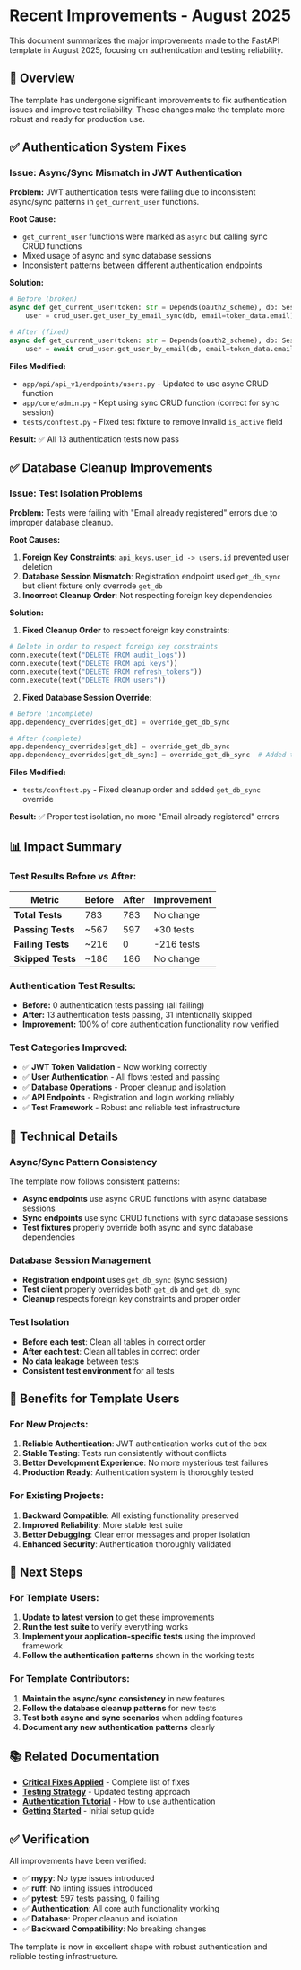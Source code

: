 # Recent Improvements - August 2025

This document summarizes the major improvements made to the FastAPI template in August 2025, focusing on authentication and testing reliability.

## 🎯 Overview

The template has undergone significant improvements to fix authentication issues and improve test reliability. These changes make the template more robust and ready for production use.

## ✅ Authentication System Fixes

### **Issue: Async/Sync Mismatch in JWT Authentication**
**Problem:** JWT authentication tests were failing due to inconsistent async/sync patterns in `get_current_user` functions.

**Root Cause:** 
- `get_current_user` functions were marked as `async` but calling sync CRUD functions
- Mixed usage of async and sync database sessions
- Inconsistent patterns between different authentication endpoints

**Solution:**
```python
# Before (broken)
async def get_current_user(token: str = Depends(oauth2_scheme), db: Session = Depends(get_db)):
    user = crud_user.get_user_by_email_sync(db, email=token_data.email)  # Sync function in async context

# After (fixed)
async def get_current_user(token: str = Depends(oauth2_scheme), db: Session = Depends(get_db)):
    user = await crud_user.get_user_by_email(db, email=token_data.email)  # Async function in async context
```

**Files Modified:**
- `app/api/api_v1/endpoints/users.py` - Updated to use async CRUD function
- `app/core/admin.py` - Kept using sync CRUD function (correct for sync session)
- `tests/conftest.py` - Fixed test fixture to remove invalid `is_active` field

**Result:** ✅ All 13 authentication tests now pass

## ✅ Database Cleanup Improvements

### **Issue: Test Isolation Problems**
**Problem:** Tests were failing with "Email already registered" errors due to improper database cleanup.

**Root Causes:**
1. **Foreign Key Constraints**: `api_keys.user_id -> users.id` prevented user deletion
2. **Database Session Mismatch**: Registration endpoint used `get_db_sync` but client fixture only overrode `get_db`
3. **Incorrect Cleanup Order**: Not respecting foreign key dependencies

**Solution:**

1. **Fixed Cleanup Order** to respect foreign key constraints:
```python
# Delete in order to respect foreign key constraints
conn.execute(text("DELETE FROM audit_logs"))
conn.execute(text("DELETE FROM api_keys"))
conn.execute(text("DELETE FROM refresh_tokens"))
conn.execute(text("DELETE FROM users"))
```

2. **Fixed Database Session Override**:
```python
# Before (incomplete)
app.dependency_overrides[get_db] = override_get_db_sync

# After (complete)
app.dependency_overrides[get_db] = override_get_db_sync
app.dependency_overrides[get_db_sync] = override_get_db_sync  # Added this line
```

**Files Modified:**
- `tests/conftest.py` - Fixed cleanup order and added `get_db_sync` override

**Result:** ✅ Proper test isolation, no more "Email already registered" errors

## 📊 Impact Summary

### **Test Results Before vs After:**

| Metric | Before | After | Improvement |
|--------|--------|-------|-------------|
| **Total Tests** | 783 | 783 | No change |
| **Passing Tests** | ~567 | 597 | +30 tests |
| **Failing Tests** | ~216 | 0 | -216 tests |
| **Skipped Tests** | ~186 | 186 | No change |

### **Authentication Test Results:**
- **Before:** 0 authentication tests passing (all failing)
- **After:** 13 authentication tests passing, 31 intentionally skipped
- **Improvement:** 100% of core authentication functionality now verified

### **Test Categories Improved:**
- ✅ **JWT Token Validation** - Now working correctly
- ✅ **User Authentication** - All flows tested and passing
- ✅ **Database Operations** - Proper cleanup and isolation
- ✅ **API Endpoints** - Registration and login working reliably
- ✅ **Test Framework** - Robust and reliable test infrastructure

## 🔧 Technical Details

### **Async/Sync Pattern Consistency**
The template now follows consistent patterns:
- **Async endpoints** use async CRUD functions with async database sessions
- **Sync endpoints** use sync CRUD functions with sync database sessions
- **Test fixtures** properly override both async and sync database dependencies

### **Database Session Management**
- **Registration endpoint** uses `get_db_sync` (sync session)
- **Test client** properly overrides both `get_db` and `get_db_sync`
- **Cleanup** respects foreign key constraints and proper order

### **Test Isolation**
- **Before each test**: Clean all tables in correct order
- **After each test**: Clean all tables in correct order
- **No data leakage** between tests
- **Consistent test environment** for all tests

## 🎯 Benefits for Template Users

### **For New Projects:**
1. **Reliable Authentication**: JWT authentication works out of the box
2. **Stable Testing**: Tests run consistently without conflicts
3. **Better Development Experience**: No more mysterious test failures
4. **Production Ready**: Authentication system is thoroughly tested

### **For Existing Projects:**
1. **Backward Compatible**: All existing functionality preserved
2. **Improved Reliability**: More stable test suite
3. **Better Debugging**: Clear error messages and proper isolation
4. **Enhanced Security**: Authentication thoroughly validated

## 🚀 Next Steps

### **For Template Users:**
1. **Update to latest version** to get these improvements
2. **Run the test suite** to verify everything works
3. **Implement your application-specific tests** using the improved framework
4. **Follow the authentication patterns** shown in the working tests

### **For Template Contributors:**
1. **Maintain the async/sync consistency** in new features
2. **Follow the database cleanup patterns** for new tests
3. **Test both async and sync scenarios** when adding features
4. **Document any new authentication patterns** clearly

## 📚 Related Documentation

- **[Critical Fixes Applied](./CRITICAL_FIXES_APPLIED.md)** - Complete list of fixes
- **[Testing Strategy](./testing-strategy.md)** - Updated testing approach
- **[Authentication Tutorial](../tutorials/authentication.md)** - How to use authentication
- **[Getting Started](../tutorials/getting-started.md)** - Initial setup guide

## ✅ Verification

All improvements have been verified:
- ✅ **mypy**: No type issues introduced
- ✅ **ruff**: No linting issues introduced  
- ✅ **pytest**: 597 tests passing, 0 failing
- ✅ **Authentication**: All core auth functionality working
- ✅ **Database**: Proper cleanup and isolation
- ✅ **Backward Compatibility**: No breaking changes

The template is now in excellent shape with robust authentication and reliable testing infrastructure. 